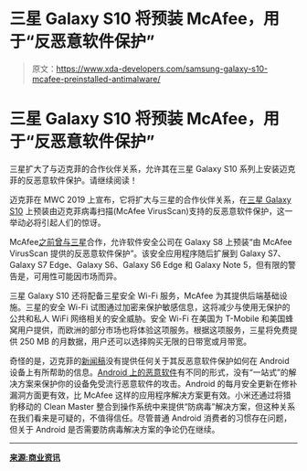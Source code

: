 # 三星 Galaxy S10 将预装 McAfee，用于“反恶意软件保护”

> 原文：<https://www.xda-developers.com/samsung-galaxy-s10-mcafee-preinstalled-antimalware/>

# 三星 Galaxy S10 将预装 McAfee，用于“反恶意软件保护”

三星扩大了与迈克菲的合作伙伴关系，允许其在三星 Galaxy S10 系列上安装迈克菲的反恶意软件保护。请继续阅读！

迈克菲在 MWC 2019 上宣布，它将扩大与三星的合作伙伴关系，在[三星 Galaxy S10](https://www.xda-developers.com/samsung-galaxy-s10-s10-and-s10e-launch-with-the-snapdragon-855-ultrasonic-in-display-fingerprint-scanners-reverse-wireless-charging-and-a-whole-lot-more/) 上预装由迈克菲病毒扫描(McAfee VirusScan)支持的反恶意软件保护，这一举动必将引起人们的惊讶。

McAfee[之前曾与三星](https://www.xda-developers.com/samsungs-partnership-with-mcafee-will-pre-install-mcafee-virusscan-on-the-galaxy-s8/)合作，允许软件安全公司在 Galaxy S8 上预装“由 McAfee VirusScan 提供的反恶意软件保护”。该安全应用程序随后扩展到 Galaxy S7、Galaxy S7 Edge、Galaxy S6、Galaxy S6 Edge 和 Galaxy Note 5，但有限的警告是，可用性可能因市场而异。

三星 Galaxy S10 还将配备三星安全 Wi-Fi 服务，McAfee 为其提供后端基础设施。三星的安全 Wi-Fi 试图通过加密来保护敏感信息，这将减少与使用无保护的公共和私人 WiFi 网络相关的安全威胁。安全 Wi-Fi 在美国为 T-Mobile 和美国蜂窝用户提供，而欧洲的部分市场也将体验这项服务。根据这项服务，三星将免费提供 250 MB 的月数据，用户还可以选择购买无限的日带宽或月带宽。

奇怪的是，迈克菲的[新闻稿](https://www.businesswire.com/news/home/20190225005396/en/McAfee-Samsung-Extend-Partnership-Secure-Galaxy-S10)没有提供任何关于其反恶意软件保护如何在 Android 设备上有所帮助的信息。[Android 上的恶意软件](https://www.xda-developers.com/?tag=malware)有不同的形式，没有“一站式”的解决方案来保护你的设备免受流行恶意软件的攻击。Android 的每月安全更新在修补漏洞方面更有效，比 McAfee 这样的应用程序解决方案更有效。小米还通过将猎豹移动的 Clean Master 整合到操作系统中来提供“防病毒”解决方案，但这种关系在我们看来是可疑的，不值得信任。尽管普通 Android 消费者的习惯存在问题，但关于 Android 是否需要防病毒解决方案的争论仍在继续。

* * *

[**来源:商业资讯**](https://www.businesswire.com/news/home/20190225005396/en/McAfee-Samsung-Extend-Partnership-Secure-Galaxy-S10)
